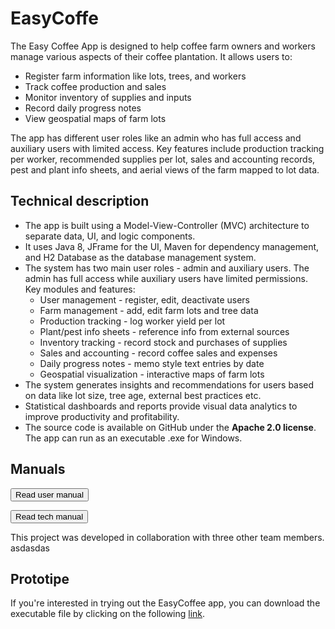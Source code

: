 # **EasyCoffe**

The Easy Coffee App is designed to help coffee farm owners and workers manage various aspects of their coffee plantation. It allows users to:

  * Register farm information like lots, trees, and workers
  * Track coffee production and sales
  * Monitor inventory of supplies and inputs
  * Record daily progress notes
  * View geospatial maps of farm lots

The app has different user roles like an admin who has full access and auxiliary users with limited access. Key features include production tracking per worker, recommended supplies per lot, sales and accounting records, pest and plant info sheets, and aerial views of the farm mapped to lot data.

## **Technical description**

  * The app is built using a Model-View-Controller (MVC) architecture to separate data, UI, and logic components.
  * It uses Java 8, JFrame for the UI, Maven for dependency management, and H2 Database as the database management system.
  * The system has two main user roles - admin and auxiliary users. The admin has full access while auxiliary users have limited permissions.
  Key modules and features:
    *  User management - register, edit, deactivate users
    *  Farm management - add, edit farm lots and tree data
    *  Production tracking - log worker yield per lot
    *  Plant/pest info sheets - reference info from external sources
    *  Inventory tracking - record stock and purchases of supplies
    *  Sales and accounting - record coffee sales and expenses
    *  Daily progress notes - memo style text entries by date
    *  Geospatial visualization - interactive maps of farm lots
  * The system generates insights and recommendations for users based on data like lot size, tree age, external best practices etc.
  * Statistical dashboards and reports provide visual data analytics to improve productivity and profitability.
  * The source code is available on GitHub under the **Apache 2.0 license**. The app can run as an executable .exe for Windows.

## **Manuals**
<button id="user-manual-button">Read user manual</button>

<embed id="user-manual-embed" src="" width="100%" height="1000px" type="application/pdf" style="display: none;">

<script>
  // Obtener una referencia al botón y al elemento embed
  var userManualButton = document.getElementById("user-manual-button");
  var userManualEmbed = document.getElementById("user-manual-embed");

  // Agregar un evento de clic al botón
  userManualButton.addEventListener("click", function() {
    // Establecer la ruta del archivo PDF en el atributo src del elemento embed
    userManualEmbed.src = "/showcase/sketches/pdfs/ManualdeUsuario.pdf";

    // Mostrar el elemento embed
    userManualEmbed.style.display = "block";
  });
</script>

<button id="tech-manual-button">Read tech manual</button>

<embed id="tech-manual-embed" src="" width="100%" height="1000px" type="application/pdf" style="display: none;">

<script>
  // Obtener una referencia al botón y al elemento embed
  var techManualButton = document.getElementById("tech-manual-button");
  var techManualEmbed = document.getElementById("tech-manual-embed");

  // Agregar un evento de clic al botón
  techManualButton.addEventListener("click", function() {
    // Establecer la ruta del archivo PDF en el atributo src del elemento embed
    techManualEmbed.src = "/showcase/sketches/pdfs/ManualTécnico.pdf";

    // Mostrar el elemento embed
    techManualEmbed.style.display = "block";
  });
</script>
This project was developed in collaboration with three other team members.
asdasdas
## **Prototipe**  

If you're interested in trying out the EasyCoffee app, you can download the executable file by clicking on the following [link](/showcase/sketches/files/EasyCoffee.exe). 